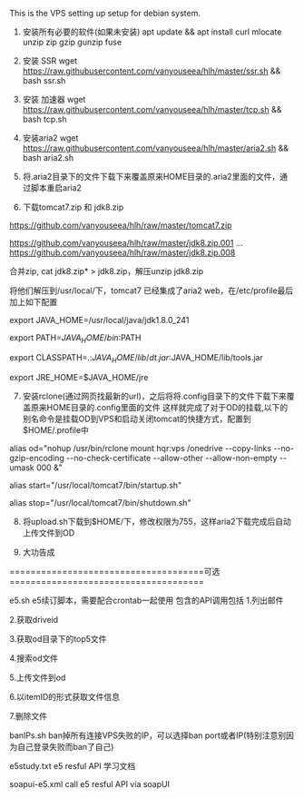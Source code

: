 This is the VPS setting up setup for debian system.

1. 安装所有必要的软件(如果未安装)
apt update && apt install curl mlocate unzip zip gzip gunzip fuse

2. 安装 SSR
wget https://raw.githubusercontent.com/vanyouseea/hlh/master/ssr.sh && bash ssr.sh

3. 安装 加速器
wget https://raw.githubusercontent.com/vanyouseea/hlh/master/tcp.sh && bash tcp.sh

4. 安装aria2
wget https://raw.githubusercontent.com/vanyouseea/hlh/master/aria2.sh && bash aria2.sh

5. 将.aria2目录下的文件下载下来覆盖原来HOME目录的.aria2里面的文件，通过脚本重启aria2

6. 下载tomcat7.zip 和 jdk8.zip

  https://github.com/vanyouseea/hlh/raw/master/tomcat7.zip

  https://github.com/vanyouseea/hlh/raw/master/jdk8.zip.001
  ...
  https://github.com/vanyouseea/hlh/raw/master/jdk8.zip.008

  合并zip, cat jdk8.zip* > jdk8.zip，解压unzip jdk8.zip

  将他们解压到/usr/local/下，tomcat7 已经集成了aria2 web，在/etc/profile最后加上如下配置

  export JAVA_HOME=/usr/local/java/jdk1.8.0_241

  export PATH=$JAVA_HOME/bin:$PATH

  export CLASSPATH=.:$JAVA_HOME/lib/dt.jar:$JAVA_HOME/lib/tools.jar

  export JRE_HOME=$JAVA_HOME/jre

7. 安装rclone(通过网页找最新的url)，之后将将.config目录下的文件下载下来覆盖原来HOME目录的.config里面的文件
这样就完成了对于OD的挂载,以下的别名命令是挂载OD到VPS和启动关闭tomcat的快捷方式，配置到$HOME/.profile中

  alias od="nohup /usr/bin/rclone mount hqr:vps /onedrive --copy-links --no-gzip-encoding --no-check-certificate --allow-other --allow-non-empty --umask 000 &"

  alias start="/usr/local/tomcat7/bin/startup.sh"

  alias stop="/usr/local/tomcat7/bin/shutdown.sh"

8. 将upload.sh下载到$HOME/下，修改权限为755，这样aria2下载完成后自动上传文件到OD

9. 大功告成

=====================================可选=====================================

e5.sh         e5续订脚本，需要配合crontab一起使用
包含的API调用包括
1.列出邮件

2.获取driveid

3.获取od目录下的top5文件

4.搜索od文件

5.上传文件到od

6.以itemID的形式获取文件信息

7.删除文件

banIPs.sh     ban掉所有连接VPS失败的IP，可以选择ban port或者IP(特别注意别因为自己登录失败而ban了自己)

e5study.txt   e5 resful API 学习文档

soapui-e5.xml call e5 resful API via soapUI

